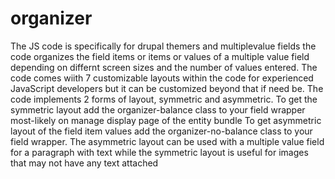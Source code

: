 # organizer
The JS code is specifically for drupal themers and multiplevalue fields
the code organizes the field items or items or values of a multiple value field depending on
differnt screen sizes and the number of values entered.
The code comes wiith 7 customizable layouts within the code for experienced JavaScript developers
but it can be customized beyond that if need be.
The code implements 2 forms of layout, symmetric and asymmetric.
To get the symmetric layout add the organizer-balance class to your
field wrapper most-likely on manage display page of the entity bundle
To get asymmetric layout of the field item values add the organizer-no-balance class to your field wrapper.
The asymmetric layout can be used with a multiple value field for a paragraph with text while
the symmetric layout is useful for images that may not have any text attached
